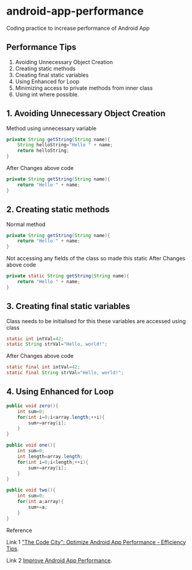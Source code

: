 # android-app-performance
Coding practice to increase performance of Android App


## Performance Tips
1. Avoiding Unnecessary Object Creation
2. Creating static methods
3. Creating final static variables
4. Using Enhanced for Loop
5. Minimizing access to private methods from inner class
6. Using int where possible.

## 1. Avoiding Unnecessary Object Creation
Method using unnecessary variable
```java
private String getString(String name){
	String helloString="Hello " + name;
	return helloString;
}

```
After Changes above code
```java
private String getString(String name){
	return "Hello " + name;
}
```

## 2. Creating static methods
Normal method 
```java
private String getString(String name){
	return "Hello " + name;
}

```
Not accessing any fields of the class so made this static
After Changes above code
```java
private static String getString(String name){
	return "Hello " + name;
}
```

## 3. Creating final static variables

Class needs to be initialised for this these variables are accessed using class

```java
static int intVal=42;
static String strVal="Hello, world!";
```
After Changes above code
```java
static final int intVal=42;
static final String strVal="Hello, world!";
```
## 4. Using Enhanced for Loop
```java
public void zero(){
	int sum=0;
	for(int i=0;i<array.length;++i){
		sum+=array[i];
	}
}
```
```java
public void one(){
	int sum=0;
	int length=array.length;
	for(int i=0;i<length;++i){
		sum+=array[i];
	}
}
```
```java
public void two(){
	int sum=0;
	for(int a;array){
		sum+=a;
	}
}
```

Reference 

Link 1 ["The Code City": Optimize Android App Performance - Efficiency Tips](https://www.youtube.com/watch?v=wCeSYRwNP50).

Link 2 [Improve Android App Performance](https://radixweb.com/blog/how-to-improve-android-app-performance).
